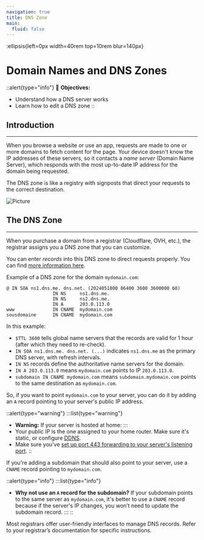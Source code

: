 ```yaml
---
navigation: true
title: DNS Zone
main:
  fluid: false
---
```

:ellipsis{left=0px width=40rem top=10rem blur=140px}
# Domain Names and DNS Zones

::alert{type="info"}
🎯  __Objectives:__
- Understand how a DNS server works
- Learn how to edit a DNS zone
::

## Introduction
---
When you browse a website or use an app, requests are made to one or more domains to fetch content for the page. Your device doesn't know the IP addresses of these servers, so it contacts a _name server_ (Domain Name Server), which responds with the most up-to-date IP address for the domain being requested.

The DNS zone is like a registry with signposts that direct your requests to the correct destination.

![Picture](/img/global/dns.svg)

## The DNS Zone
---
When you purchase a domain from a registrar (Cloudflare, OVH, etc.), the registrar assigns you a DNS zone that you can customize.

You can enter _records_ into this DNS zone to direct requests properly. You can find [more information here](https://help.ovhcloud.com/csm/fr-dns-servers-general-information?id=kb_article_view&sysparm_article=KB0051661).

Example of a DNS zone for the domain `mydomain.com`:


```
@ IN SOA ns1.dns.me. dns.net. (2024051800 86400 3600 3600000 60)
                 IN NS     ns1.dns.me.
                 IN NS     ns2.dns.me.
                 IN A      203.0.113.0
www              IN CNAME  mydomain.com
sousdomaine      IN CNAME  mydomain.com
```


In this example:

- `$TTL 3600` tells global name servers that the records are valid for 1 hour (after which they need to re-check).
- `IN SOA ns1.dns.me. dns.net. (...)` indicates `ns1.dns.me` as the primary DNS server, with refresh intervals.
- `IN NS` records define the authoritative name servers for the domain.
- `IN A 203.0.113.0` means `mydomain.com` points to IP `203.0.113.0`.
- `subdomain IN CNAME mydomain.com` means `subdomain.mydomain.com` points to the same destination as `mydomain.com`.

So, if you want to point `mydomain.com` to your server, you can do it by adding an `A` record pointing to your server's public IP address.

::alert{type="warning"}
:::list{type="warning"}
- __Warning:__ If your server is hosted at home:
:::
- Your public IP is the one assigned to your home router. Make sure it's static, or configure [DDNS](https://aws.amazon.com/fr/what-is/dynamic-dns/).
- Make sure you've [set up port 443 forwarding to your server's listening port](/generalites/nat).
::

If you're adding a subdomain that should also point to your server, use a `CNAME` record pointing to `mydomain.com`.

::alert{type="info"}
:::list{type="info"}
- __Why not use an `A` record for the subdomain?__ If your subdomain points to the same server as `mydomain.com`, it's better to use a `CNAME` record because if the server's IP changes, you won’t need to update the subdomain record.
:::
::

Most registrars offer user-friendly interfaces to manage DNS records. Refer to your registrar’s documentation for specific instructions.

